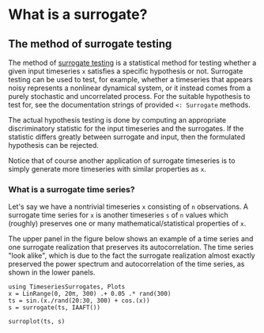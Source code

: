 # What is a surrogate?

## The method of surrogate testing

The method of [surrogate testing](https://en.wikipedia.org/wiki/Surrogate_data_testing)
is a statistical method for testing whether a given input timeseries `x` satisfies a specific hypothesis or not.
Surrogate testing can be used to test, for example, whether a timeseries that appears noisy represents a nonlinear dynamical system, or it instead comes from a purely stochastic and uncorrelated process.
For the suitable hypothesis to test for, see the documentation strings of provided `<: Surrogate` methods.

The actual hypothesis testing is done by computing an appropriate discriminatory statistic for the input timeseries and the surrogates.
If the statistic differs greatly between surrogate and input, then the formulated hypothesis can be rejected.

Notice that of course another application of surrogate timeseries is to simply generate more timeseries with similar properties as `x`.

### What is a surrogate time series?
Let's say we have a nontrivial timeseries `x` consisting of `n` observations.
A surrogate time series for `x` is another timeseries `s` of `n` values which (roughly) preserves
one or many mathematical/statistical properties of `x`.

The upper panel in the figure below shows an example of a time series and one
surrogate realization that preserves its autocorrelation. The time series "look
alike", which is due to the fact the surrogate realization almost exactly preserved the
power spectrum and autocorrelation of the time series, as shown in the lower panels.

```@example
using TimeseriesSurrogates, Plots
x = LinRange(0, 20π, 300) .+ 0.05 .* rand(300)
ts = sin.(x./rand(20:30, 300) + cos.(x))
s = surrogate(ts, IAAFT())

surroplot(ts, s)
```
